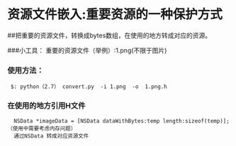 # 资源文件嵌入:重要资源的一种保护方式

##把重要的资源文件，转换成bytes数组，在使用的地方转成对应的资源。

###小工具：
    重要的资源文件（举例）:1.png(不限于图片)
  
### 使用方法：
     $: python（2.7） convert.py  -i 1.png  -o  1.png.h
   
### 在使用的地方引用H文件
      NSData *imageData = [NSData dataWithBytes:temp length:sizeof(temp)];（使用中需要考虑内存问题）
      通过NSData 转成对应资源文件
